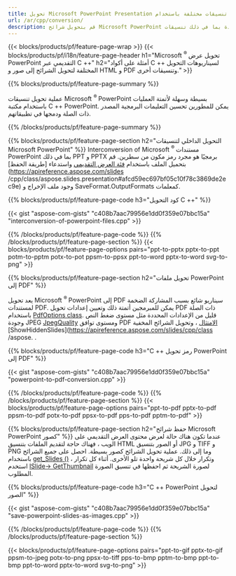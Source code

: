 ```yaml
---
title: تحويل Microsoft PowerPoint Presentation إلى تنسيقات مختلفة باستخدام C ++
url: /ar/cpp/conversion/
description: قم بتحويل شرائح Microsoft PowerPoint إلى ملفات متعددة بما في ذلك تنسيقات HTML و PDF والصور داخل التطبيقات المستندة إلى C ++.
---
```


{{< blocks/products/pf/feature-page-wrap >}}
{{< blocks/products/pf/i18n/feature-page-header h1="Microsoft <sup> ® </sup> تحويل عرض PowerPoint التقديمي عبر C ++" h2="أمثلة على أكواد C ++ لسيناريوهات التحويل المختلفة لتحويل الشرائح إلى صور و HTML و PDF وتنسيقات أخرى." >}}

{{% blocks/products/pf/feature-page-summary %}}

عملية تحويل تنسيقات Microsoft <sup> ® </sup> PowerPoint بسيطة وسهلة لأتمتة العمليات باستخدام مكتبة C ++ PowerPoint. يمكن للمطورين تحسين التعليمات البرمجية المصدر ذات الصلة ودمجها في تطبيقاتهم. 

{{% /blocks/products/pf/feature-page-summary  %}}

{{% blocks/products/pf/feature-page-section  h2="التحويل الداخلي لتنسيقات Microsoft PowerPoint" %}}
Interconversion of Microsoft <sup> ® </sup> مستندات PowerPoint بما في ذلك PPT و PPTX برمجيًا هو مجرد رمز مكون من سطرين. قم بتحميل الملف باستخدام [فئة العرض التقديمي](https://apireference.aspose.com/slides/cpp/class/aspose.slides.presentation) واستدعاء [طريقة الحفظ](https://apireference.aspose.com/slides /cpp/class/aspose.slides.presentation#afcd59ec697bf05c10f78c3869de2ec9e) وجود ملف الإخراج و SaveFormat.OutputFormats كمعلمات.

{{% blocks/products/pf/feature-page-code h3="كود التحويل C ++" %}}

{{< gist "aspose-com-gists" "c408b7aac79956e1dd0f359e07bbc15a" "interconversion-of-powerpoint-files.cpp" >}}


{{% /blocks/products/pf/feature-page-code  %}}
{{% /blocks/products/pf/feature-page-section %}}
{{< blocks/products/pf/feature-page-options pairs="ppt-to-pptx pptx-to-ppt potm-to-pptm potx-to-pot ppsm-to-ppsx ppt-to-word pptx-to-word svg-to-png" >}}


{{% blocks/products/pf/feature-page-section  h2="تحويل ملفات PowerPoint إلى PDF" %}}

يعد تحويل Microsoft <sup> ® </sup> PowerPoint إلى PDF سيناريو شائع بسبب المشاركة الضخمة لمستندات PDF. يمكن للمبرمجين أتمتة ذلك وتعيين إعدادات تحويل PDF ذات الصلة باستخدام [PdfOptions class](https://apireference.aspose.com/slides/cpp/class/aspose.slides.export.pdf_options). قليل من الإعدادات المحددة مثل مستوى ضغط النص وجودة JPEG [JpegQuality](https://apireference.aspose.com/slides/cpp/class/aspose.slides.export.pdf_options#a6bbf3bd303430757aa85ac9e3d184861) ومستوى توافق PDF [الامتثال](https://apireference.aspose.com/slides/cpp/class/aspose.slides.export.pdf_options#aa9dfc92dd22455248ac171c24876cb8f) ، وتحويل الشرائح المخفية [ShowHiddenSlides](https://apireference.aspose.com/slides/cpp/class /aspose. .

{{% blocks/products/pf/feature-page-code h3="C ++ رمز تحويل PowerPoint إلى PDF" %}}

{{< gist "aspose-com-gists" "c408b7aac79956e1dd0f359e07bbc15a" "powerpoint-to-pdf-conversion.cpp" >}}

{{% /blocks/products/pf/feature-page-code  %}}
{{% /blocks/products/pf/feature-page-section %}}
{{< blocks/products/pf/feature-page-options pairs="ppt-to-pdf pptx-to-pdf ppsm-to-pdf potx-to-pdf ppsx-to-pdf pps-to-pdf pptm-to-pdf" >}}


{{% blocks/products/pf/feature-page-section  h2="حفظ شرائح Microsoft PowerPoint كصور" %}}
عندما تكون هناك حالة لعرض محتوى العرض التقديمي على الويب ، فهناك حاجة لتقديم الملفات بتنسيق HTML أو الصور بتنسيق JPG و TIFF و PNG وما إلى ذلك. عملية تحويل الشرائح كصور بسيطة. احصل على جميع الشرائح باستخدام [get_Slides ()](https://apireference.aspose.com/slides/cpp/class/aspose.slides.presentation#a9981b38f5a01d9fa5482f05b0a75974c) وتكرار خلال كل شريحة واحدة تلو الأخرى. أثناء كل تكرار ، استخدم [ISlide-> GetThumbnail](https://apireference.aspose.com/slides/cpp/class/aspose.slides.i_slide#a7bd377d403ff886232df21351c1fe783) لصورة الشريحة ثم احفظها في تنسيق الصورة المطلوب. 

{{% blocks/products/pf/feature-page-code h3="C ++ PowerPoint لتحويل الصور" %}}

{{< gist "aspose-com-gists" "c408b7aac79956e1dd0f359e07bbc15a" "save-powerpoint-slides-as-images.cpp" >}}

{{% /blocks/products/pf/feature-page-code %}}
{{% /blocks/products/pf/feature-page-section %}}

{{< blocks/products/pf/feature-page-options pairs="ppt-to-gif pptx-to-gif ppsm-to-jpeg potx-to-png ppsx-to-tiff pps-to-bmp pptm-to-bmp ppt-to-bmp ppt-to-word pptx-to-word svg-to-png" >}}